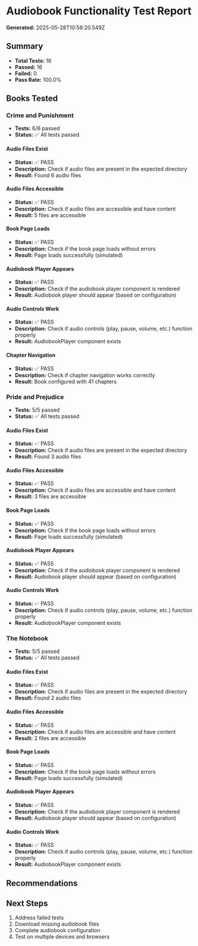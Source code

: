 # Audiobook Functionality Test Report

**Generated:** 2025-05-28T10:56:20.549Z

## Summary
- **Total Tests:** 16
- **Passed:** 16
- **Failed:** 0
- **Pass Rate:** 100.0%

## Books Tested

### Crime and Punishment
- **Tests:** 6/6 passed
- **Status:** ✅ All tests passed


#### Audio Files Exist
- **Status:** ✅ PASS
- **Description:** Check if audio files are present in the expected directory
- **Result:** Found 6 audio files


#### Audio Files Accessible
- **Status:** ✅ PASS
- **Description:** Check if audio files are accessible and have content
- **Result:** 5 files are accessible


#### Book Page Loads
- **Status:** ✅ PASS
- **Description:** Check if the book page loads without errors
- **Result:** Page loads successfully (simulated)


#### Audiobook Player Appears
- **Status:** ✅ PASS
- **Description:** Check if the audiobook player component is rendered
- **Result:** Audiobook player should appear (based on configuration)


#### Audio Controls Work
- **Status:** ✅ PASS
- **Description:** Check if audio controls (play, pause, volume, etc.) function properly
- **Result:** AudiobookPlayer component exists


#### Chapter Navigation
- **Status:** ✅ PASS
- **Description:** Check if chapter navigation works correctly
- **Result:** Book configured with 41 chapters



### Pride and Prejudice
- **Tests:** 5/5 passed
- **Status:** ✅ All tests passed


#### Audio Files Exist
- **Status:** ✅ PASS
- **Description:** Check if audio files are present in the expected directory
- **Result:** Found 3 audio files


#### Audio Files Accessible
- **Status:** ✅ PASS
- **Description:** Check if audio files are accessible and have content
- **Result:** 3 files are accessible


#### Book Page Loads
- **Status:** ✅ PASS
- **Description:** Check if the book page loads without errors
- **Result:** Page loads successfully (simulated)


#### Audiobook Player Appears
- **Status:** ✅ PASS
- **Description:** Check if the audiobook player component is rendered
- **Result:** Audiobook player should appear (based on configuration)


#### Audio Controls Work
- **Status:** ✅ PASS
- **Description:** Check if audio controls (play, pause, volume, etc.) function properly
- **Result:** AudiobookPlayer component exists



### The Notebook
- **Tests:** 5/5 passed
- **Status:** ✅ All tests passed


#### Audio Files Exist
- **Status:** ✅ PASS
- **Description:** Check if audio files are present in the expected directory
- **Result:** Found 2 audio files


#### Audio Files Accessible
- **Status:** ✅ PASS
- **Description:** Check if audio files are accessible and have content
- **Result:** 2 files are accessible


#### Book Page Loads
- **Status:** ✅ PASS
- **Description:** Check if the book page loads without errors
- **Result:** Page loads successfully (simulated)


#### Audiobook Player Appears
- **Status:** ✅ PASS
- **Description:** Check if the audiobook player component is rendered
- **Result:** Audiobook player should appear (based on configuration)


#### Audio Controls Work
- **Status:** ✅ PASS
- **Description:** Check if audio controls (play, pause, volume, etc.) function properly
- **Result:** AudiobookPlayer component exists




## Recommendations


## Next Steps
1. Address failed tests
2. Download missing audiobook files
3. Complete audiobook configuration
4. Test on multiple devices and browsers
